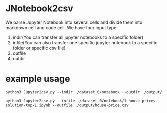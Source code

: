 # JNotebook2csv

We parse Jupyter Notebook into several cells and divide them into markdown cell and code cell.
We have four input type:
1. indir(You can transfer all jupyter notebooks to a specific folder)
2. infile(You can also transfer one specific jupyter notebook to a specific folder or specific csv file)
3. outfile
4. outdir

# example usage

`python3 Jupyter2csv.py --indir ./dataset_0/notebook --outdir ./output/`

`python3 Jupyter2csv.py --infile ./dataset_0/notebook/1-house-prices-solution-top-1.ipynb --outfile ./output/house-price.csv`
